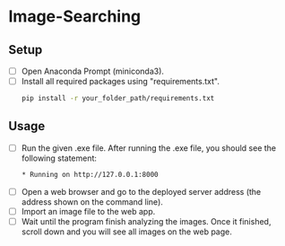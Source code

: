 # Image-Searching

## Setup
- [ ] Open Anaconda Prompt (miniconda3).
- [ ] Install all required packages using "requirements.txt".
    ```bash
    pip install -r your_folder_path/requirements.txt
    ```
## Usage
- [ ] Run the given .exe file. After running the .exe file, you should see the following statement:
  ```bash
  * Running on http://127.0.0.1:8000
  ```
- [ ] Open a web browser and go to the deployed server address (the address shown on the command line).
- [ ] Import an image file to the web app.
- [ ] Wait until the program finish analyzing the images. Once it finished, scroll down and you will see all images on the web page.
